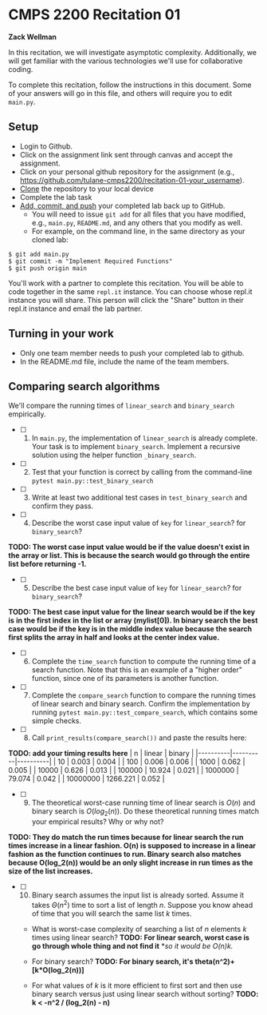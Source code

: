# CMPS 2200  Recitation 01

**Zack Wellman**

In this recitation, we will investigate asymptotic complexity. Additionally, we will get familiar with the various technologies we'll use for collaborative coding.

To complete this recitation, follow the instructions in this document. Some of your answers will go in this file, and others will require you to edit `main.py`.


## Setup
- Login to Github.
- Click on the assignment link sent through canvas and accept the assignment.
- Click on your personal github repository for the assignment (e.g., https://github.com/tulane-cmps2200/recitation-01-your_username).
- [Clone](https://docs.github.com/en/github/creating-cloning-and-archiving-repositories/cloning-a-repository-from-github/cloning-a-repository) the repository to your local device
- Complete the lab task
- [Add, commit, and push](https://docs.github.com/en/github/managing-files-in-a-repository/managing-files-using-the-command-line/adding-a-file-to-a-repository-using-the-command-line) your completed lab back up to GitHub.
  - You will need to issue `git add` for all files that you have modified, e.g., `main.py`, `README.md`, and any others that you modify as well.
  - For example, on the command line, in the same directory as your cloned lab:
```
$ git add main.py
$ git commit -m "Implement Required Functions"
$ git push origin main
```

You'll work with a partner to complete this recitation. You will be able to code together in the same `repl.it` instance. You can choose whose repl.it instance you will share. This person will click the "Share" button in their repl.it instance and email the lab partner.

## Turning in your work
- Only one team member needs to push your completed lab to github.
- In the README.md file, include the name of the team members.


## Comparing search algorithms

We'll compare the running times of `linear_search` and `binary_search` empirically.

- [ ] 1. In `main.py`, the implementation of `linear_search` is already complete. Your task is to implement `binary_search`. Implement a recursive solution using the helper function `_binary_search`.

- [ ] 2. Test that your function is correct by calling from the command-line `pytest main.py::test_binary_search`

- [ ] 3. Write at least two additional test cases in `test_binary_search` and confirm they pass.

- [ ] 4. Describe the worst case input value of `key` for `linear_search`? for `binary_search`?


**TODO: The worst case input value would be if the value doesn't exist in the**
**array or list. This is because the search would go through the entire list**
**before returning -1.**

- [ ] 5. Describe the best case input value of `key` for `linear_search`? for `binary_search`?

**TODO: The best case input value for the linear search would be if the key is**
**in the first index in the list or array (mylist[0]). In binary search the**
**best case would be if the key is in the middle index value because the search**
**first splits the array in half and looks at the center index value.**

- [ ] 6. Complete the `time_search` function to compute the running time of a search function. Note that this is an example of a "higher order" function, since one of its parameters is another function.

- [ ] 7. Complete the `compare_search` function to compare the running times of linear search and binary search. Confirm the implementation by running `pytest main.py::test_compare_search`, which contains some simple checks.

- [ ] 8. Call `print_results(compare_search())` and paste the results here:

**TODO: add your timing results here**
|        n |   linear |   binary |
|----------|----------|----------|
|       10 |    0.003 |    0.004 |
|      100 |    0.006 |    0.006 |
|     1000 |    0.062 |    0.005 |
|    10000 |    0.626 |    0.013 |
|   100000 |   10.924 |    0.021 |
|  1000000 |   79.074 |    0.042 |
| 10000000 | 1266.221 |    0.052 |


- [ ] 9. The theoretical worst-case running time of linear search is $O(n)$ and binary search is $O(log_2(n))$. Do these theoretical running times match your empirical results? Why or why not?

**TODO: They do match the run times because for linear search the run times increase in a linear fashion. O(n) is supposed**
**to increase in a linear fashion as the function continues to run. Binary search also matches because O(log_2(n)) would be**
**an only slight increase in run times as the size of the list increases.**

- [ ] 10. Binary search assumes the input list is already sorted. Assume it takes $\Theta(n^2)$ time to sort a list of length $n$. Suppose you know ahead of time that you will search the same list $k$ times.
  + What is worst-case complexity of searching a list of $n$ elements $k$ times using linear search?
  **TODO: For linear search, worst case is go through whole thing and not find it**
  **so it would be O(n)*k.**

  + For binary search? **TODO: For binary search, it's theta(n^2)+[k*O(log_2(n))]**
  + For what values of $k$ is it more efficient to first sort and then use binary search versus just using linear search without sorting? **TODO: k < -n^2 / (log_2(n) - n)**

